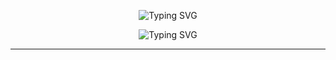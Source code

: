 <!-- HEADER BANNER -->
<p align="center">
  <img src="https://readme-typing-svg.herokuapp.com?font=Fira+Code&size=28&pause=1000&color=FF69B4&center=true&vCenter=true&width=600&lines=👋+Hello+World,+I'm+Ümmügülsüm!;🌸+Goal:+Be+a+Data+Scientist!;💻Code with heart♥" alt="Typing SVG" />
</p>

<!-- HEADER BANNER -->
<p align="center">
  <img src="https://readme-typing-svg.herokuapp.com?font=Fira+Code&size=28&pause=1000&color=FF69B4&center=true&vCenter=true&width=600&lines=👋+Hello+World,+I'm+Gülsüm!;🌸+Anime-Loving+Developer;💻+Building+Creative+Things" alt="Typing SVG" />
</p>

---
